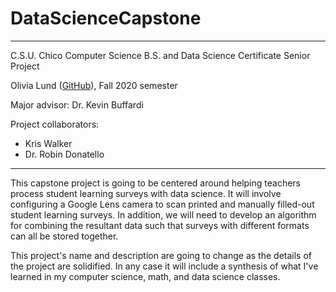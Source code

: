 # DataScienceCapstone
***
 C.S.U. Chico Computer Science B.S. and Data Science Certificate Senior Project
 
 Olivia Lund ([GitHub](https://github.com/kippyan)), Fall 2020 semester

 Major advisor: Dr. Kevin Buffardi 

 Project collaborators:
 * Kris Walker
 * Dr. Robin Donatello

***

This capstone project is going to be centered around helping teachers process student learning surveys with data science. It will involve configuring a Google Lens camera to scan printed and manually filled-out student learning surveys. In addition, we will need to develop an algorithm for combining the resultant data such that surveys with different formats can all be stored together. 

This project's name and description are going to change as the details of the project are solidified. In any case it will include a synthesis of what I've learned in my computer science, math, and data science classes. 
